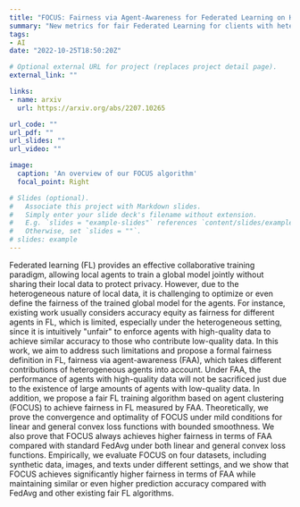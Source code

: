 ```yaml
---
title: "FOCUS: Fairness via Agent-Awareness for Federated Learning on Heterogeneous Data"
summary: "New metrics for fair Federated Learning for clients with heterogeneous data. Clustering improves fairness for Federated Learning."
tags:
- AI
date: "2022-10-25T18:50:20Z"

# Optional external URL for project (replaces project detail page).
external_link: ""

links:
- name: arxiv
  url: https://arxiv.org/abs/2207.10265

url_code: ""
url_pdf: ""
url_slides: ""
url_video: ""

image:
  caption: 'An overview of our FOCUS algorithm'
  focal_point: Right

# Slides (optional).
#   Associate this project with Markdown slides.
#   Simply enter your slide deck's filename without extension.
#   E.g. `slides = "example-slides"` references `content/slides/example-slides.md`.
#   Otherwise, set `slides = ""`.
# slides: example
---
```


Federated learning (FL) provides an effective collaborative training paradigm, allowing local agents to train a global model jointly without sharing their local data to protect privacy. However, due to the heterogeneous nature of local data, it is challenging to optimize or even define the fairness of the trained global model for the agents. For instance, existing work usually considers accuracy equity as fairness for different agents in FL, which is limited, especially under the heterogeneous setting, since it is intuitively "unfair" to enforce agents with high-quality data to achieve similar accuracy to those who contribute low-quality data. In this work, we aim to address such limitations and propose a formal fairness definition in FL, fairness via agent-awareness (FAA), which takes different contributions of heterogeneous agents into account. Under FAA, the performance of agents with high-quality data will not be sacrificed just due to the existence of large amounts of agents with low-quality data. In addition, we propose a fair FL training algorithm based on agent clustering (FOCUS) to achieve fairness in FL measured by FAA. Theoretically, we prove the convergence and optimality of FOCUS under mild conditions for linear and general convex loss functions with bounded smoothness. We also prove that FOCUS always achieves higher fairness in terms of FAA compared with standard FedAvg under both linear and general convex loss functions. Empirically, we evaluate FOCUS on four datasets, including synthetic data, images, and texts under different settings, and we show that FOCUS achieves significantly higher fairness in terms of FAA while maintaining similar or even higher prediction accuracy compared with FedAvg and other existing fair FL algorithms.     
